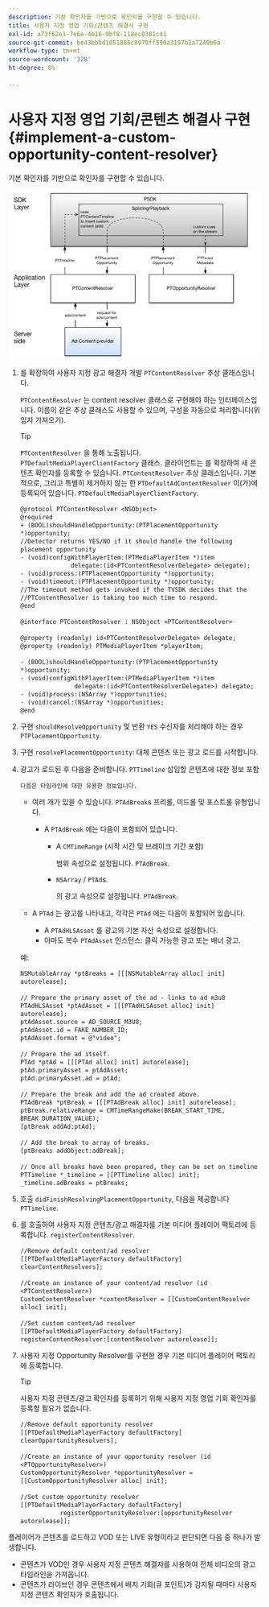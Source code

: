```yaml
---
description: 기본 확인자를 기반으로 확인자를 구현할 수 있습니다.
title: 사용자 지정 영업 기회/콘텐츠 해결사 구현
exl-id: a73f62e1-7e6e-4b16-9bf8-118ec0381c41
source-git-commit: be43bbbd1051886c8979ff590a3197b2a7249b6a
workflow-type: tm+mt
source-wordcount: '328'
ht-degree: 0%

---
```


# 사용자 지정 영업 기회/콘텐츠 해결사 구현 {#implement-a-custom-opportunity-content-resolver}

기본 확인자를 기반으로 확인자를 구현할 수 있습니다.

<!--<a id="fig_CC41E2A66BDB4115821F33737B46A09B"></a>-->

![](assets/ios_psdk_content_resolver.png)

1. 를 확장하여 사용자 지정 광고 해결자 개발 `PTContentResolver` 추상 클래스입니다.

   `PTContentResolver` 는 content resolver 클래스로 구현해야 하는 인터페이스입니다. 이름이 같은 추상 클래스도 사용할 수 있으며, 구성을 자동으로 처리합니다(위임자 가져오기).

   >[!TIP]
   >
   >`PTContentResolver` 을 통해 노출됩니다. `PTDefaultMediaPlayerClientFactory` 클래스. 클라이언트는 를 확장하여 새 콘텐츠 확인자를 등록할 수 있습니다. `PTContentResolver` 추상 클래스입니다. 기본적으로, 그리고 특별히 제거하지 않는 한 `PTDefaultAdContentResolver` 이(가)에 등록되어 있습니다. `PTDefaultMediaPlayerClientFactory`.

   ```
   @protocol PTContentResolver <NSObject> 
   @required 
   + (BOOL)shouldHandleOpportunity:(PTPlacementOpportunity *)opportunity;  
   //Detector returns YES/NO if it should handle the following placement opportunity 
   - (void)configWithPlayerItem:(PTMediaPlayerItem *)item  
                 delegate:(id<PTContentResolverDelegate> delegate); 
   - (void)process:(PTPlacementOpportunity *)opportunity; 
   - (void)timeout:(PTPlacementOpportunity *)opportunity;  
   //The timeout method gets invoked if the TVSDK decides that the  
   //PTContentResolver is taking too much time to respond. 
   @end 
   
   @interface PTContentResolver : NSObject <PTContentResolver> 
   
   @property (readonly) id<PTContentResolverDelegate> delegate; 
   @property (readonly) PTMediaPlayerItem *playerItem; 
   
   - (BOOL)shouldHandleOpportunity:(PTPlacementOpportunity *)opportunity; 
   - (void)configWithPlayerItem:(PTMediaPlayerItem *)item  
                  delegate:(id<PTContentResolverDelegate>) delegate; 
   - (void)process:(NSArray *)opportunities; 
   - (void)cancel:(NSArray *)opportunities; 
   @end
   ```

1. 구현 `shouldResolveOpportunity` 및 반환 `YES` 수신자를 처리해야 하는 경우 `PTPlacementOpportunity`.
1. 구현 `resolvePlacementOpportunity`: 대체 콘텐츠 또는 광고 로드를 시작합니다.
1. 광고가 로드된 후 다음을 준비합니다. `PTTimeline` 삽입할 콘텐츠에 대한 정보 포함

       다음은 타임라인에 대한 유용한 정보입니다.
   
   * 여러 개가 있을 수 있습니다. `PTAdBreak`s 프리롤, 미드롤 및 포스트롤 유형입니다.

      * A `PTAdBreak` 에는 다음이 포함되어 있습니다.

         * A `CMTimeRange` (시작 시간 및 브레이크 기간 포함)

            범위 속성으로 설정됩니다. `PTAdBreak`.

         * `NSArray` / `PTAd`s.

            의 광고 속성으로 설정됩니다. `PTAdBreak`.
   * A `PTAd` 는 광고를 나타내고, 각각은 `PTAd` 에는 다음이 포함되어 있습니다.

      * A `PTAdHLSAsset` 를 광고의 기본 자산 속성으로 설정합니다.
      * 아마도 복수 `PTAdAsset` 인스턴스: 클릭 가능한 광고 또는 배너 광고.

   예:

   ```
   NSMutableArray *ptBreaks = [[[NSMutableArray alloc] init] autorelease]; 
   
   // Prepare the primary asset of the ad - links to ad m3u8 
   PTAdHLSAsset *ptAdAsset = [[[PTAdHLSAsset alloc] init] autorelease]; 
   ptAdAsset.source = AD_SOURCE_M3U8; 
   ptAdAsset.id = FAKE_NUMBER_ID; 
   ptAdAsset.format = @"video"; 
   
   // Prepare the ad itself. 
   PTAd *ptAd = [[[PTAd alloc] init] autorelease]; 
   ptAd.primaryAsset = ptAdAsset; 
   ptAd.primaryAsset.ad = ptAd; 
   
   // Prepare the break and add the ad created above. 
   PTAdBreak *ptBreak = [[[PTAdBreak alloc] init] autorelease]; 
   ptBreak.relativeRange = CMTimeRangeMake(BREAK_START_TIME, BREAK_DURATION_VALUE); 
   [ptBreak addAd:ptAd]; 
   
   // Add the break to array of breaks. 
   [ptBreaks addObject:adBreak]; 
   
   // Once all breaks have been prepared, they can be set on timeline 
   PTTimeline *_timeline = [[PTTimeline alloc] init]; 
   _timeline.adBreaks = ptBreaks;
   ```

1. 호출 `didFinishResolvingPlacementOpportunity`, 다음을 제공합니다 `PTTimeline`.
1. 를 호출하여 사용자 지정 콘텐츠/광고 해결자를 기본 미디어 플레이어 팩토리에 등록합니다. `registerContentResolver`.

   ```
   //Remove default content/ad resolver 
   [[PTDefaultMediaPlayerFactory defaultFactory] clearContentResolvers]; 
   
   //Create an instance of your content/ad resolver (id <PTContentResolver>) 
   CustomContentResolver *contentResolver = [[CustomContentResolver alloc] init]; 
   
   //Set custom content/ad resolver 
   [[PTDefaultMediaPlayerFactory defaultFactory] registerContentResolver:[contentResolver autorelease]];
   ```

1. 사용자 지정 Opportunity Resolver를 구현한 경우 기본 미디어 플레이어 팩토리에 등록합니다.

   >[!TIP]
   >
   >사용자 지정 콘텐츠/광고 확인자를 등록하기 위해 사용자 지정 영업 기회 확인자를 등록할 필요가 없습니다.

   ```
   //Remove default opportunity resolver 
   [[PTDefaultMediaPlayerFactory defaultFactory] clearOpportunityResolvers]; 
   
   //Create an instance of your opportunity resolver (id <PTOpportunityResolver>) 
   CustomOpportunityResolver *opportunityResolver = [[CustomOpportunityResolver alloc] init]; 
   
   //Set custom opportunity resolver 
   [[PTDefaultMediaPlayerFactory defaultFactory]  
              registerOpportunityResolver:[opportunityResolver autorelease]];
   ```

플레이어가 콘텐츠를 로드하고 VOD 또는 LIVE 유형이라고 판단되면 다음 중 하나가 발생합니다.

* 콘텐츠가 VOD인 경우 사용자 지정 콘텐츠 해결자를 사용하여 전체 비디오의 광고 타임라인을 가져옵니다.
* 콘텐츠가 라이브인 경우 콘텐츠에서 배치 기회(큐 포인트)가 감지될 때마다 사용자 지정 콘텐츠 확인자가 호출됩니다.
